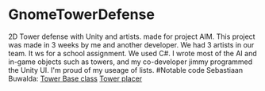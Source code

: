 # GnomeTowerDefense
2D Tower defense with Unity and artists. made for project AIM. This project was made in 3 weeks by me and another developer. We had 3 artists in our team. It ws for a school assignment. We used C#. I wrote most of the AI and in-game objects such as towers, and my co-developer jimmy programmed the Unity UI. I'm proud of my useage of lists.
#Notable code
Sebastiaan Buwalda:
[Tower Base class](https://github.com/Ezowolf/GnomeTowerDefense/blob/master/TowerDefenseUnityProject/Assets/Scripts/TowerStats.cs)
[Tower placer](https://github.com/Ezowolf/GnomeTowerDefense/blob/master/TowerDefenseUnityProject/Assets/Scripts/TowerPlacer.cs)
